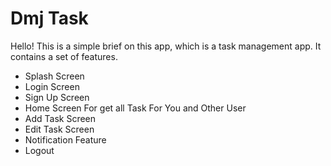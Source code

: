 # Dmj Task
Hello! This is a simple brief on this app, which is a task management app. It contains a set of features.

 - Splash Screen
 - Login Screen 
 - Sign Up Screen 
 - Home Screen For get all Task For You and Other User 
 - Add Task Screen 
 - Edit Task Screen 
 - Notification Feature 
 - Logout

